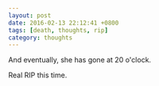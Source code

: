 ```yaml
---
layout: post
date: 2016-02-13 22:12:41 +0800
tags: [death, thoughts, rip]
category: thoughts
---
```


And eventually, she has gone at 20 o'clock.

Real RIP this time.
